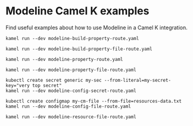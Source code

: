 # Modeline Camel K examples

Find useful examples about how to use Modeline in a Camel K integration.

```
kamel run --dev modeline-build-property-route.yaml

kamel run --dev modeline-build-property-file-route.yaml

kamel run --dev modeline-property-route.yaml

kamel run --dev modeline-property-file-route.yaml

kubectl create secret generic my-sec --from-literal=my-secret-key="very top secret"
kamel run --dev modeline-config-secret-route.yaml

kubectl create configmap my-cm-file --from-file=resources-data.txt
kamel run --dev modeline-config-file-route.yaml

kamel run --dev modeline-resource-file-route.yaml
```
